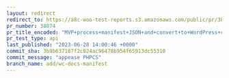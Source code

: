 ```yaml
---
layout: redirect
redirect_to: https://a8c-woo-test-reports.s3.amazonaws.com/public/pr/38874/api/index.html
pr_number: 38874
pr_title_encoded: "MVP+process+manifest+JSON+and+convert+to+WordPress+categories%2Fposts"
pr_test_type: api
last_published: "2023-06-28 14:00:46 +0000"
commit_sha: 3b9b637187f2c824ac96478b954f65913dc55310
commit_message: "appease PHPCS"
branch_name: add/wc-docs-manifest
---
```

